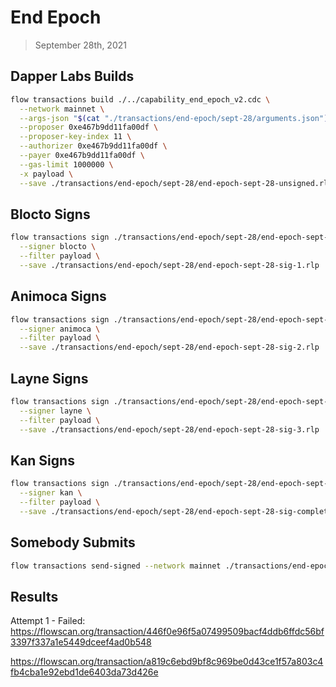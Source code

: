 # End Epoch
> September 28th, 2021

## Dapper Labs Builds

```sh
flow transactions build ./../capability_end_epoch_v2.cdc \
  --network mainnet \
  --args-json "$(cat "./transactions/end-epoch/sept-28/arguments.json")" \
  --proposer 0xe467b9dd11fa00df \
  --proposer-key-index 11 \
  --authorizer 0xe467b9dd11fa00df \
  --payer 0xe467b9dd11fa00df \
  --gas-limit 1000000 \
  -x payload \
  --save ./transactions/end-epoch/sept-28/end-epoch-sept-28-unsigned.rlp
```

## Blocto Signs

```sh
flow transactions sign ./transactions/end-epoch/sept-28/end-epoch-sept-28-unsigned.rlp \
  --signer blocto \
  --filter payload \
  --save ./transactions/end-epoch/sept-28/end-epoch-sept-28-sig-1.rlp
```

## Animoca Signs

```sh
flow transactions sign ./transactions/end-epoch/sept-28/end-epoch-sept-28-sig-1.rlp \
  --signer animoca \
  --filter payload \
  --save ./transactions/end-epoch/sept-28/end-epoch-sept-28-sig-2.rlp
```

## Layne Signs

```sh
flow transactions sign ./transactions/end-epoch/sept-28/end-epoch-sept-28-sig-2.rlp \
  --signer layne \
  --filter payload \
  --save ./transactions/end-epoch/sept-28/end-epoch-sept-28-sig-3.rlp
```

## Kan Signs

```sh
flow transactions sign ./transactions/end-epoch/sept-28/end-epoch-sept-28-sig-3.rlp \
  --signer kan \
  --filter payload \
  --save ./transactions/end-epoch/sept-28/end-epoch-sept-28-sig-complete.rlp
```

## Somebody Submits

```sh
flow transactions send-signed --network mainnet ./transactions/end-epoch/sept-28/end-epoch-sept-28-sig-complete.rlp
```

## Results

Attempt 1 - Failed: https://flowscan.org/transaction/446f0e96f5a07499509bacf4ddb6ffdc56bf3397f337a1e5449dceef4ad0b548

https://flowscan.org/transaction/a819c6ebd9bf8c969be0d43ce1f57a803c4fb4cba1e92ebd1de6403da73d426e
